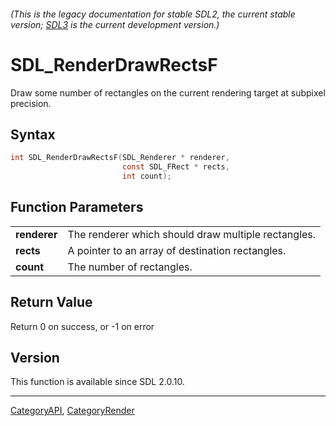 ###### (This is the legacy documentation for stable SDL2, the current stable version; [SDL3](https://wiki.libsdl.org/SDL3/) is the current development version.)
# SDL_RenderDrawRectsF

Draw some number of rectangles on the current rendering target at subpixel precision.

## Syntax

```c
int SDL_RenderDrawRectsF(SDL_Renderer * renderer,
                         const SDL_FRect * rects,
                         int count);

```

## Function Parameters

|                  |                                                     |
| ---------------- | --------------------------------------------------- |
| **renderer**     | The renderer which should draw multiple rectangles. |
| **rects**        | A pointer to an array of destination rectangles.    |
| **count**        | The number of rectangles.                           |

## Return Value

Return 0 on success, or -1 on error

## Version

This function is available since SDL 2.0.10.

----
[CategoryAPI](CategoryAPI), [CategoryRender](CategoryRender)

